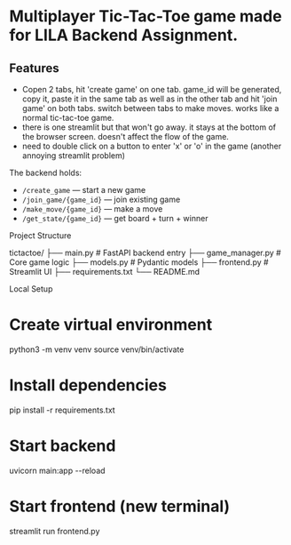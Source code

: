 # Multiplayer Tic-Tac-Toe game made for LILA Backend Assignment.

<!-- i used chatgpt -->

## Features
- Copen 2 tabs, hit 'create game' on one tab. game_id will be generated, copy it, paste it in the same tab as well as in the other tab and hit 'join game' on both tabs. switch between tabs to make moves. works like a normal tic-tac-toe game.
- there is one streamlit but that won't go away. it stays at the bottom of the browser screen. doesn't affect the flow of the game.
- need to double click on a button to enter 'x' or 'o' in the game (another annoying streamlit problem)

The backend holds:
- `/create_game` — start a new game  
- `/join_game/{game_id}` — join existing game  
- `/make_move/{game_id}` — make a move  
- `/get_state/{game_id}` — get board + turn + winner 


Project Structure

tictactoe/
├── main.py # FastAPI backend entry
├── game_manager.py # Core game logic
├── models.py # Pydantic models
├── frontend.py # Streamlit UI
├── requirements.txt
└── README.md




Local Setup

# Create virtual environment
python3 -m venv venv
source venv/bin/activate

# Install dependencies
pip install -r requirements.txt

# Start backend
uvicorn main:app --reload

# Start frontend (new terminal)
streamlit run frontend.py
